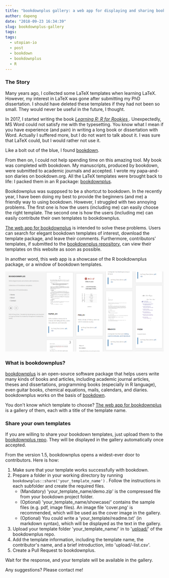 ```yaml
---
title: "bookdownplus gallery: a web app for displaying and sharing bookdown templates"
author: dapeng
date: "2018-09-23 16:34:39"
slug: bookdownplus-gallery
tags: 
tags: 
  - utopian-io
  - post
  - bookdown
  - bookdownplus
  - R
---
```



<h3>The Story</h3>

<p>Many years ago, I collected some LaTeX templates when learning LaTeX. However, my interest in LaTeX was gone after submitting my PhD dissertation. I should have deleted these templates if they had not been so small. They would never be useful in the future, I thought.</p>

<p>In 2017, I started writing the book <a href="https://xuer.pzhao.org"> <em>Learning R: R for Rookies</em> </a>. Unexpectedly, MS Word could not satisfy me with the typesetting. You know what I mean if you have experience (and pain) in writing a long book or dissertation with Word. Actually I suffered more, but I do not want to talk about it. I was sure that LaTeX could, but I would rather not use it.</p>

<p>Like a bolt out of the blue, I found <a href="https://CRAN.R-project.org/package=bookdown">bookdown</a>.</p>

<p>From then on, I could not help spending time on this amazing tool. My book was completed with bookdown. My manuscripts, produced by bookdown, were submitted to academic journals and accepted. I wrote my papa-and-son diaries on bookdown.org. All the LaTeX templates were brought back to life: I packed them in an R package: <a href="http://www.pzhao.org/en/post/bookdownplus-released/">bookdownplus</a>.</p>

<p>Bookdownplus was supppsed to be a shortcut to bookdown. In the recently year, I have been doing my best to provide the beginners (and me) a friendly way to using bookdown. However, I struggled with two annoying problems. The first one is how the users (including me) can easily choose the right template. The second one is how the users (including me) can easily contribute their own templates to bookdownplus.</p>

<p><a href="https://bookdownplus.netlify.com">The web app for bookdownplus</a>  is intended to solve these problems. Users can search for elegant bookdown templates of interest, download the template package, and leave their comments. Furthermore, contributors' templates, if submitted to the <a href="https://github.com/pzhaonet/bookdownplus">bookdownplus repository</a>, can view their templates on this website as soon as possible.</p>

<p>In another word, this web app is a showcase of the R bookdownplus package, or a window of bookdown templates.</p>

<p><a href="https://bookdownplus.netlify.com"><img src="https://github.com/pzhaonet/bookdownplus-web/raw/master/static/img/webshot.png" alt="" /><br/></a></p>

<h3>What is bookdownplus?</h3>

<p><a href="https://CRAN.R-project.org/package=bookdownplus">bookdownplus</a> is an open-source software package that helps users write many kinds of books and articles, including academic journal articles, theses and dissertations, programming books (especially in R language), even guitar books, chemical equations, mails, calendars, and diaries. bookdownplus works on the basis of <a href="https://github.com/rstudio/bookdown">bookdown</a>.</p>

<p>You don't know which template to choose? <a href="https://bookdownplus.netlify.com">The web app for bookdownplus</a>  is a gallery of them, each with a title of the template name.</p>

<h3>Share your own templates</h3>

<p>If you are willing to share your bookdown templates, just upload them to the <a href="https://github.com/pzhaonet/bookdownplus">bookdownplus repo</a>. They will be displayed in the gallery automatically once accepted.</p>

<p>From the version 1.5, bookdownplus opens a widest-ever door to contributors. Here is how:</p>

<ol>
<li>Make sure that your template works successfully with bookdown.</li>
<li>Prepare a folder in your working directory by running <code>bookdownplus::share('your_template_name')</code> . Follow the instructions in each subfolder and create the required files.

<ul>
<li>(Mandatory) 'your_template_name/demo.zip' is the compressed file from your bookdown project folder.</li>
<li>(Optional) 'your_template_name/showcase/' contains the sample files (e.g. pdf, image files). An image file 'cover.png' is recommended, which will be used as the cover image in the gallery.</li>
<li>(Optional) You could write a 'your_template/readme.txt' (in markdown syntax), which will be displayed as the text in the gallery.</li>
</ul></li>
<li>Upload your template folder 'your_template_name/' in to '<a href="https://github.com/pzhaonet/bookdownplus/tree/master/upload">upload/</a>' of the bookdownplus repo.</li>
<li>Add the template information, including the template name, the contributor's name, and a brief introduction, into 'upload/-list.csv'.</li>
<li>Create a Pull Request to bookdownplus.</li>
</ol>

<p>Wait for the response, and your template will be available in the gallery.</p>

<p>Any suggestions? Please contact me!</p>
